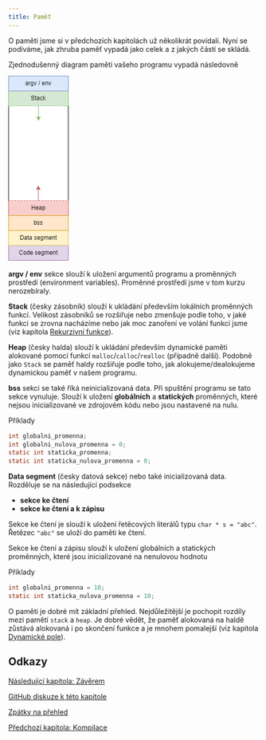 ```yaml
---
title: Paměť
---
```


O paměti jsme si v předchozích kapitolách už několikrát povídali. Nyní se podíváme, jak zhruba paměť vypadá jako celek a z jakých částí se skládá.

Zjednodušenný diagram paměti vašeho programu vypadá následovně


![pamet](./obrazky/pamet/pamet.png)


**argv / env** sekce slouží k uložení argumentů programu a proměnných prostředí (environment variables). Proměnné prostředí jsme v tom kurzu nerozebíraly.

**Stack** (česky zásobník) slouží k ukládání především lokálních proměnných funkcí. Velikost zásobníků se rozšiřuje nebo zmenšuje podle toho, v jaké funkci se zrovna nacházíme nebo jak moc zanoření ve volání funkcí jsme (viz kapitola [Rekurzivní funkce](./volitelne-rekurze.md)).

**Heap** (česky halda) slouží k ukládání především dynamické paměti alokované pomocí funkcí `malloc`/`calloc`/`realloc` (případně další). Podobně jako `Stack` se paměť haldy rozšiřuje podle toho, jak alokujeme/dealokujeme dynamickou paměť v našem programu.

**bss** sekci se také říká neinicializovaná data. Při spuštění programu se tato sekce vynuluje. Slouží k uložení **globálních** a **statických** proměnných, které nejsou inicializované ve zdrojovém kódu nebo jsou nastavené na nulu.

Příklady
```c
int globalni_promenna;
int globalni_nulova_promenna = 0;
static int staticka_promenna;
static int staticka_nulova_promenna = 0;
```

**Data segment** (česky datová sekce) nebo také inicializovaná data. Rozděluje se na následující podsekce

* **sekce ke čtení**
* **sekce ke čtení a k zápisu**

Sekce ke čtení je slouží k uložení řetěcových literálů typu `char * s = "abc"`. Řetězec `"abc"` se uloží do paměti ke čtení.

Sekce ke čtení a zápisu slouží k uložení globálních a statických proměnných, které jsou inicializované na nenulovou hodnotu

Příklady
```c
int globalni_promenna = 10;
static int staticka_nulova_promenna = 10;
```

O paměti je dobré mít základní přehled. Nejdůležitější je pochopit rozdíly mezi pamětí `stack` a `heap`. Je dobré vědět, že paměť alokovaná na haldě zůstává alokovaná i po skončení funkce a je mnohem pomalejší (viz kapitola [Dynamické pole](./pokrocile-dynamicke-pole.md)).

## Odkazy
[Následující kapitola: Závěrem](./zaver.md)

[GitHub diskuze k této kapitole](https://github.com/tomasbruckner/c_lectures/discussions/50)

[Zpátky na přehled](./index.md)

[Předchozí kapitola: Kompilace](./expert-kompilace.md)
